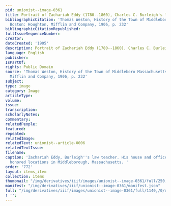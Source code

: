 ```yaml
---
pid: unionist--image-0361
title: Portrait of Zachariah Eddy (1780--1860), Charles C. Burleigh's law teacher
bibliographicCitation: 'Thomas Weston, History of the Town of Middleboro Massachusetts,
  Boston: Houghton, Mifflin and Company, 1906, p. 232'
bibliographicCitationRepublished: 
fullIssueSequenceNumber: 
creator: 
dateCreated: '1905'
description: Portrait of Zachariah Eddy (1780--1860), Charles C. Burleigh's law teacher
language: English
publisher: 
IsPartOf: 
rights: Public Domain
source: 'Thomas Weston, History of the Town of Middleboro Massachusetts, Boston: Houghton,
  Mifflin and Company, 1906, p. 232'
subject: 
type: image
category: Image
articleType: 
volume: 
issue: 
transcription: 
scholarlyNotes: 
commentary: 
relatedPeople: 
featured: 
repeated: 
relatedImage: 
relatedText: unionist--article-0006
relatedTextIssue: 
filename: 
caption: 'Zachariah Eddy, Burleigh''s law teacher. His house and office are still
  honored locations in Middleborough, Massachusetts. '
order: '772'
layout: items_item
collection: items
thumbnail: "/img/derivatives/iiif/images/unionist--image-0361/full/250,/0/default.jpg"
manifest: "/img/derivatives/iiif/unionist--image-0361/manifest.json"
full: "/img/derivatives/iiif/images/unionist--image-0361/full/1140,/0/default.jpg"
! '': 
---
```

